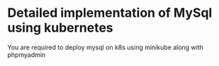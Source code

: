 # Detailed implementation of MySql using kubernetes

You are required to deploy mysql on k8s using minikube along with phpmyadmin

